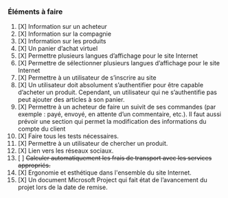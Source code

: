 ### Éléments à faire

1. [X] Information sur un acheteur
2. [X] Information sur la compagnie
3. [X] Information sur les produits
4. [X] Un panier d’achat virtuel
5. [X] Permettre plusieurs langues d’affichage pour le site Internet
6. [X] Permettre de sélectionner plusieurs langues d’affichage pour le site Internet
7. [X] Permettre à un utilisateur de s’inscrire au site
8. [X] Un utilisateur doit absolument s’authentifier pour être capable d’acheter un produit. Cependant, un utilisateur qui ne s’authentifie pas peut ajouter des articles à son panier.
9. [X] Permettre à un acheteur de faire un suivit de ses commandes (par exemple : payé, envoyé, en attente d’un commentaire, etc.). Il faut aussi prévoir une section qui permet la modification des informations du compte du client
10. [X] Faire tous les tests nécessaires.
11. [X] Permettre à un utilisateur de chercher un produit.
12. [X] Lien vers les réseaux sociaux.
13. [ ] ~~Calculer automatiquement les frais de transport avec les services appropriés.~~
14. [X] Ergonomie et esthétique dans l'ensemble du site Internet.
15. [X] Un document Microsoft Project qui fait état de l’avancement du projet lors de la date de remise.
